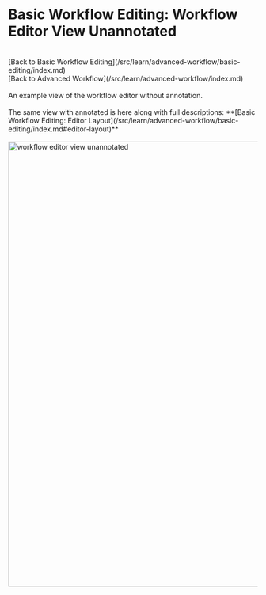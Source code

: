 <slot name="Learn/LinkBox" />

# Basic Workflow Editing: Workflow Editor View Unannotated

<br />
[Back to Basic Workflow Editing](/src/learn/advanced-workflow/basic-editing/index.md)
<br />
[Back to Advanced Workflow](/src/learn/advanced-workflow/index.md)

<br />
<br />
An example view of the workflow editor without annotation. 
<br />
<br />
The same view with annotated is here along with full descriptions: **[Basic Workflow Editing: Editor Layout](/src/learn/advanced-workflow/basic-editing/index.md#editor-layout)**
<br />
<br />
<img src="/src/images/learn/workflow_editor_overview_plain.png" alt="workflow editor view unannotated" width="900" />
<br />
<br />
<br />
